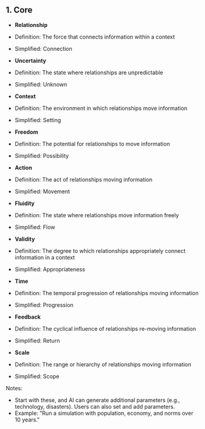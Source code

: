 ## 1. Core

- **Relationship**
 - Definition: The force that connects information within a context
 - Simplified: Connection

- **Uncertainty**
 - Definition: The state where relationships are unpredictable
 - Simplified: Unknown

- **Context**
 - Definition: The environment in which relationships move information
 - Simplified: Setting

- **Freedom**
 - Definition: The potential for relationships to move information
 - Simplified: Possibility

- **Action**
 - Definition: The act of relationships moving information
 - Simplified: Movement

- **Fluidity**
 - Definition: The state where relationships move information freely
 - Simplified: Flow

- **Validity**
 - Definition: The degree to which relationships appropriately connect information in a context
 - Simplified: Appropriateness

- **Time**
 - Definition: The temporal progression of relationships moving information
 - Simplified: Progression

- **Feedback**
 - Definition: The cyclical influence of relationships re-moving information
 - Simplified: Return

- **Scale**
- Definition: The range or hierarchy of relationships moving information
- Simplified: Scope

Notes:
- Start with these, and AI can generate additional parameters (e.g., technology, disasters). Users can also set and add parameters.
- Example: "Run a simulation with population, economy, and norms over 10 years."
